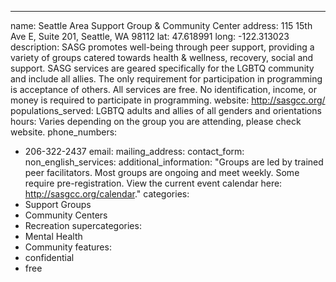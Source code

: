 ---
name: Seattle Area Support Group & Community Center
address: 115 15th Ave E, Suite 201, Seattle, WA 98112
lat: 47.618991
long: -122.313023
description: SASG promotes well-being through peer support, providing a variety of groups catered towards health & wellness, recovery, social and support. SASG services are geared specifically for the LGBTQ community and include all allies. The only requirement for participation in programming is acceptance of others. All services are free.  No identification, income, or money is required to participate in programming.
website: http://sasgcc.org/
populations_served: LGBTQ adults and allies of all genders and orientations
hours: Varies depending on the group you are attending, please check website.
phone_numbers:
  - 206-322-2437
email: 
mailing_address:
contact_form:
non_english_services: 
additional_information: "Groups are led by trained peer facilitators. Most groups are ongoing and meet weekly. Some require pre-registration. View the current event calendar here: <http://sasgcc.org/calendar>."
categories:
  - Support Groups
  - Community Centers
  - Recreation
supercategories:
  - Mental Health
  - Community
features:
  - confidential
  - free